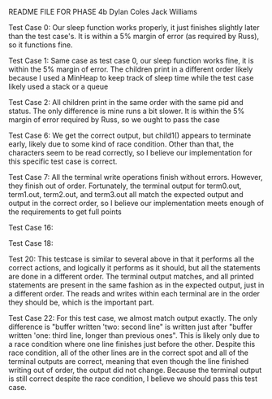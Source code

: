 README FILE FOR PHASE 4b Dylan Coles Jack Williams

Test Case 0: Our sleep function works properly, it just finishes slightly later than the test case's. It is within a 5% margin of error (as required by Russ), so it functions fine.

Test Case 1: Same case as test case 0, our sleep function works fine, it is within the 5% margin of error. The children print in a different order likely because I used a MinHeap to keep track of sleep time while the test case likely used a stack or a queue

Test Case 2: All children print in the same order with the same pid and status. The only difference is mine runs a bit slower. It is within the 5% margin of error required by Russ, so we ought to pass the case

Test Case 6: We get the correct output, but child1() appears to terminate early, likely due to some kind of race condition. Other than that, the characters seem to be read correctly, so I believe our implementation for this specific test case is correct.

Test Case 7: All the terminal write operations finish without errors. However, they finish out of order. Fortunately, the
terminal output for term0.out, term1.out, term2.out, and term3.out all match the expected output and output in the correct
order, so I believe our implementation meets enough of the requirements to get full points

Test Case 16: 

Test Case 18: 

Test 20: This testcase is similar to several above in that it performs all the correct actions, and logically it performs as it should, but all the statements are done in a different order. The terminal output matches, and all printed statements are present in the same fashion as in the expected output, just in a different order. The reads and writes within each terminal are in the order they should be, which is the important part.

Test Case 22: For this test case, we almost match output exactly. The only difference is 
"buffer written 'two: second line" is written just after "buffer written 'one: third line, longer than previous ones". This 
is likely only due to a race condition where one line finishes just before the other. Despite this race condition, all of the
other lines are in the correct spot and all of the terminal outputs are correct, meaning that even though the line
finished writing out of order, the output did not change. Because the terminal output is still correct despite the 
race condition, I believe we should pass this test case. 
